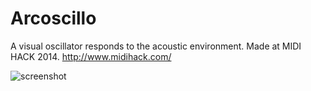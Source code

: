 Arcoscillo
==========
A visual oscillator responds to the acoustic environment. 
Made at MIDI HACK 2014. http://www.midihack.com/

![screenshot](https://raw.githubusercontent.com/karlerikjonatan/arcoscillo/master/screenshot.png)
